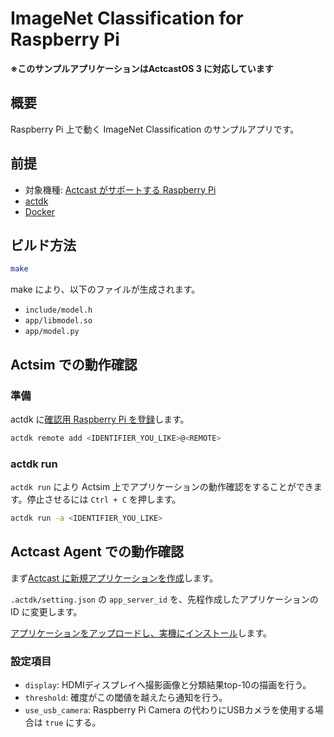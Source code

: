 # ImageNet Classification for Raspberry Pi

**※このサンプルアプリケーションはActcastOS 3 に対応しています**

## 概要

Raspberry Pi 上で動く ImageNet Classification のサンプルアプリです。

## 前提

- 対象機種: [Actcast がサポートする Raspberry Pi](https://actcast.io/docs/ja/SupportedDevices/RaspberryPi/)
- [actdk](https://actcast.io/docs/ja/ForVendor/ApplicationDevelopment/GettingStarted/ActDK/)
- [Docker](https://www.docker.com/)

## ビルド方法

```bash
make
```

make により、以下のファイルが生成されます。

- `include/model.h`
- `app/libmodel.so` 
- `app/model.py`

## Actsim での動作確認

### 準備

actdk に[確認用 Raspberry Pi を登録](https://actcast.io/docs/ja/ForVendor/ApplicationDevelopment/GettingStarted/TestInLocalDevice/#%e7%a2%ba%e8%aa%8d%e7%94%a8-raspberry-pi-%e3%81%ae%e7%99%bb%e9%8c%b2)します。

```bash
actdk remote add <IDENTIFIER_YOU_LIKE>@<REMOTE>
```

### actdk run

`actdk run` により Actsim 上でアプリケーションの動作確認をすることができます。停止させるには `Ctrl + C` を押します。

```bash
actdk run -a <IDENTIFIER_YOU_LIKE>
```

## Actcast Agent での動作確認

まず[Actcast に新規アプリケーションを作成](https://actcast.io/docs/ja/ForVendor/ApplicationDevelopment/GettingStarted/CreateProject/)します。

`.actdk/setting.json` の `app_server_id` を、先程作成したアプリケーションの ID に変更します。

[アプリケーションをアップロードし、実機にインストール](https://actcast.io/docs/ja/ForVendor/ApplicationDevelopment/GettingStarted/TestViaActcast/)します。

### 設定項目

- `display`: HDMIディスプレイへ撮影画像と分類結果top-10の描画を行う。
- `threshold`: 確度がこの閾値を越えたら通知を行う。
- `use_usb_camera`: Raspberry Pi Camera の代わりにUSBカメラを使用する場合は `true` にする。
